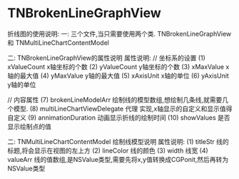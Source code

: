 # TNBrokenLineGraphView
折线图的使用说明:
一: 三个文件,当只需要使用两个类. 
TNBrokenLineGraphView 和 TNMultiLineChartContentModel

二: TNBrokenLineGraphView的属性说明 
 属性说明:
 // 坐标系的设置
 (1) xValueCount x轴坐标的个数
 (2) yValueCount y轴坐标的个数
 (3) xMaxValue x轴的最大值
 (4) yMaxValue y轴的最大值
 (5) xAxisUnit x轴的单位
 (6) yAxisUnit y轴的单位
 
 // 内容属性
 (7) brokenLineModelArr 绘制线的模型数组,想绘制几条线,就需要几个模型.
 (8) multiLineChartViewDelegate 代理
    实现,x轴显示的自定义和显示值得自定义
 (9) annimationDuration 动画显示折线的绘制时间
 (10) showValues 是否显示绘制点的值
 
 二: TNMultiLineChartContentModel 绘制线模型说明
  属性说明:
  (1) titleStr 线的标题,将会显示在视图的左上方
  (2) lineColor 线的颜色
  (3) width 线宽
  (4) valueArr 线的值数组,是NSValue类型,需要先将x,y值转换成CGPonit,然后再转为NSValue类型

